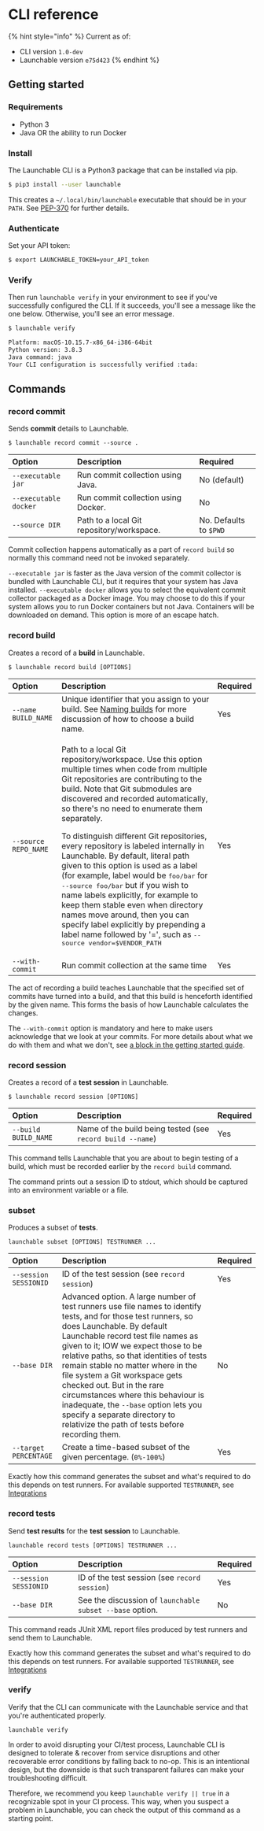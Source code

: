 # CLI reference

{% hint style="info" %}
Current as of:

* CLI version `1.0-dev`
* Launchable version `e75d423`
{% endhint %}

## Getting started

### Requirements

* Python 3
* Java OR the ability to run Docker

### Install

The Launchable CLI is a Python3 package that can be installed via pip.

```bash
$ pip3 install --user launchable
```

This creates a `~/.local/bin/launchable` executable that should be in your `PATH`. See [PEP-370](https://www.python.org/dev/peps/pep-0370/) for further details.

### Authenticate

Set your API token:

```bash
$ export LAUNCHABLE_TOKEN=your_API_token
```

### Verify

Then run `launchable verify` in your environment to see if you've successfully configured the CLI.  If it succeeds, you'll see a message like the one below. Otherwise, you'll see an error message.

```bash
$ launchable verify

Platform: macOS-10.15.7-x86_64-i386-64bit
Python version: 3.8.3
Java command: java
Your CLI configuration is successfully verified :tada:
```

## Commands

### record commit

Sends **commit** details to Launchable.

```text
$ launchable record commit --source .
```

| Option | Description | Required |
| :--- | :--- | :--- |
| `--executable jar`  | Run commit collection using Java. | No (default) |
| `--executable docker`  | Run commit collection using Docker.  | No |
| `--source DIR` | Path to a local Git repository/workspace. | No. Defaults to `$PWD` |

Commit collection happens automatically as a part of `record build` so normally this command need not be
invoked separately.

`--executable jar` is faster as the Java version of the commit collector is bundled with Launchable CLI, but it requires that your system has Java installed. `--executable docker` allows you to select the equivalent commit collector packaged as a Docker image. You may choose to do this if your system allows you to run Docker containers but not Java. Containers will be downloaded on demand. This option is more of an escape hatch.

### record build

Creates a record of a **build** in Launchable.

```text
$ launchable record build [OPTIONS]
```

<table>
  <thead>
    <tr>
      <th style="text-align:left">Option</th>
      <th style="text-align:left">Description</th>
      <th style="text-align:left">Required</th>
    </tr>
  </thead>
  <tbody>
    <tr>
      <td style="text-align:left"><code>--name BUILD_NAME</code>
      </td>
      <td style="text-align:left">
        Unique identifier that you assign to your build. See <a href="getting-started#naming-builds">Naming builds</a>
        for more discussion of how to choose a build name.
      </td>
      <td style="text-align:left">Yes</td>
    </tr>
    <tr>
      <td style="text-align:left"><code>--source REPO_NAME</code>
      </td>
      <td style="text-align:left">
        <p>
            Path to a local Git repository/workspace.
            Use this option multiple times when code from multiple Git repositories
            are contributing to the build. Note that Git submodules are discovered and recorded
            automatically, so there's no need to enumerate them separately.
        </p>
        <p>
            To distinguish different Git repositories, every repository is labeled internally
            in Launchable. By default, literal path given to this option is used as a label
            (for example, label would be <tt>foo/bar</tt> for <tt>--source foo/bar</tt> 
            but if you wish to name labels explicitly, for example to keep them stable
            even when directory names move around, then you can specify label explicitly
            by prepending a label name followed by '=', such as <tt>--source vendor=$VENDOR_PATH</tt>
        </p>
      </td>
      <td style="text-align:left">Yes</td>
    </tr>
    <tr>
      <td style="text-align:left"><code>--with-commit</code>
      </td>
      <td style="text-align:left">Run commit collection at the same time</td>
      <td style="text-align:left">Yes</td>
    </tr>
  </tbody>
</table>

The act of recording a build teaches Launchable that the specified set of commits have turned into
a build, and that this build is henceforth identified by the given name. This forms the basis of
how Launchable calculates the changes.

The `--with-commit` option is mandatory and here to make users acknowledge that we look at your commits.
For more details about what we do with them and what we don't,
see [a block in the getting started guide](getting-started.md#recording-builds-and-commits).


### record session

Creates a record of a **test session** in Launchable. 

```text
$ launchable record session [OPTIONS]
```

| Option | Description | Required |
| :--- | :--- | :--- |
| `--build BUILD_NAME` | Name of the build being tested \(see `record build --name`\) | Yes |

This command tells Launchable that you are about to begin testing of a build, which must be
recorded earlier by the `record build` command.

The command prints out a session ID to stdout, which should be captured into an environment variable
or a file.

### subset

Produces a subset of **tests**.

```text
launchable subset [OPTIONS] TESTRUNNER ...
```

| Option | Description | Required |
| :--- | :--- | :--- |
| `--session SESSIONID` | ID of the test session \(see `record session`\) | Yes |
| `--base DIR` | Advanced option. A large number of test runners use file names to identify tests, and for those test runners, so does Launchable. By default Launchable record test file names as given to it; IOW we expect those to be relative paths, so that identities of tests remain stable no matter where in the file system a Git workspace gets checked out. But in the rare circumstances where this behaviour is inadequate, the `--base` option lets you specify a separate directory to relativize the path of tests before recording them.   | No |
| `--target PERCENTAGE` | Create a time-based subset of the given percentage. \(`0%-100%`\) | Yes |

Exactly how this command generates the subset and what's required to do this depends on test runners.
For available supported `TESTRUNNER`, see [Integrations](integrations/README.md)

### record tests

Send **test results** for the **test session** to Launchable.

```text
launchable record tests [OPTIONS] TESTRUNNER ...
```

| Option | Description | Required |
| :--- | :--- | :--- |
| `--session SESSIONID` | ID of the test session \(see `record session`\) | Yes |
| `--base DIR` | See the discussion of `launchable subset --base` option. | No |

This command reads JUnit XML report files produced by test runners and send them to Launchable.

Exactly how this command generates the subset and what's required to do this depends on test runners.
For available supported `TESTRUNNER`, see [Integrations](integrations/README.md)

### verify

Verify that the CLI can communicate with the Launchable service and that you're authenticated properly.

```text
launchable verify
```

In order to avoid disrupting your CI/test process, Launchable CLI is designed to tolerate & recover from
service disruptions and other recoverable error conditions by falling back to no-op. This is an intentional design,
but the downside is that such transparent failures can make your troubleshooting difficult. 

Therefore, we recommend you keep `launchable verify || true` in a recognizable spot in your CI process.
This way, when you suspect a problem in Launchable, you can check the output of this command as a starting point. 
